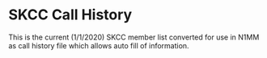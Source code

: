 # SKCC Call History 

This is the current (1/1/2020) SKCC member list converted for use 
in N1MM as call history file which allows auto fill of information.

